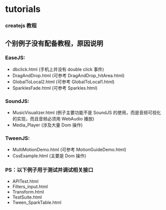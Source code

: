  tutorials
============  

### createjs 教程

个别例子没有配备教程，原因说明
--------------------------------

### EaseJS:

+ dbclick.html (手机上并没有 double click 事件)
+ DragAndDrop.html (可参考 DragAndDrop_hitArea.html) 
+ GlobalToLocal2.html (可参考 GlobalToLocal1.html)
+ SparklesFade.html (可参考 Sparkles.html)

### SoundJS:

+ MusicVisualizer.html (例子主要功能不是 SoundJS 的使用，而是音频可视化的实现，而且音频必须用 WebAudio 播放)
+ Media_Player (涉及大量 Dom 操作)

### TweenJS:

+ MultiMotionDemo.html (可参考 MotionGuideDemo.html)
+ CssExample.html (主要是 Dom 操作)

### PS：以下例子用于测试并调试相关接口

+ APITest.html
+ Filters_input.html
+ Transform.html
+ TestSuite.html
+ Tween_SparkTable.html